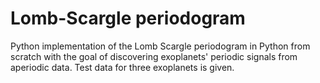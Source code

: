 # Lomb-Scargle periodogram 

Python implementation of the Lomb Scargle periodogram in Python from scratch with the goal of discovering exoplanets' periodic signals from aperiodic data. Test data for three exoplanets is given. 



